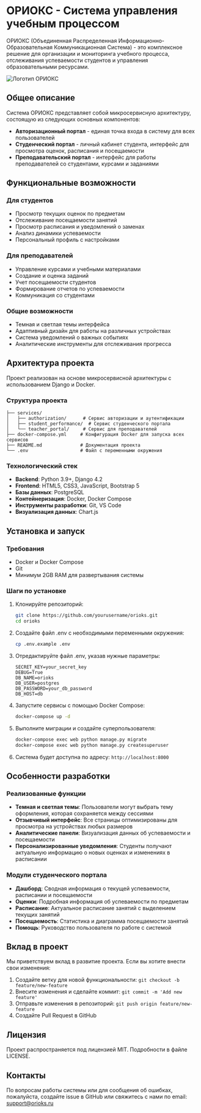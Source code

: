 # ОРИОКС - Система управления учебным процессом

ОРИОКС (Объединенная Распределенная Информационно-Образовательная Коммуникационная Система) - это комплексное решение для организации и мониторинга учебного процесса, отслеживания успеваемости студентов и управления образовательными ресурсами.

![Логотип ОРИОКС](services/authorization/static/authorization/img/logo.png)

## Общее описание

Система ОРИОКС представляет собой микросервисную архитектуру, состоящую из следующих основных компонентов:

- **Авторизационный портал** - единая точка входа в систему для всех пользователей
- **Студенческий портал** - личный кабинет студента, интерфейс для просмотра оценок, расписания и посещаемости
- **Преподавательский портал** - интерфейс для работы преподавателей со студентами, курсами и заданиями

## Функциональные возможности

### Для студентов
- Просмотр текущих оценок по предметам
- Отслеживание посещаемости занятий
- Просмотр расписания и уведомлений о заменах
- Анализ динамики успеваемости
- Персональный профиль с настройками

### Для преподавателей
- Управление курсами и учебными материалами
- Создание и оценка заданий
- Учет посещаемости студентов
- Формирование отчетов по успеваемости
- Коммуникация со студентами

### Общие возможности
- Темная и светлая темы интерфейса
- Адаптивный дизайн для работы на различных устройствах
- Система уведомлений о важных событиях
- Аналитические инструменты для отслеживания прогресса

## Архитектура проекта

Проект реализован на основе микросервисной архитектуры с использованием Django и Docker.

### Структура проекта

```
├── services/
│   ├── authorization/      # Сервис авторизации и аутентификации
│   ├── student_performance/  # Сервис студенческого портала
│   └── teacher_portal/     # Сервис для преподавателей
├── docker-compose.yml     # Конфигурация Docker для запуска всех сервисов
├── README.md              # Документация проекта
└── .env                   # Файл с переменными окружения
```

### Технологический стек

- **Backend**: Python 3.9+, Django 4.2
- **Frontend**: HTML5, CSS3, JavaScript, Bootstrap 5
- **Базы данных**: PostgreSQL
- **Контейнеризация**: Docker, Docker Compose
- **Инструменты разработки**: Git, VS Code
- **Визуализация данных**: Chart.js

## Установка и запуск

### Требования

- Docker и Docker Compose
- Git
- Минимум 2GB RAM для развертывания системы

### Шаги по установке

1. Клонируйте репозиторий:
   ```bash
   git clone https://github.com/yourusername/orioks.git
   cd orioks
   ```

2. Создайте файл .env с необходимыми переменными окружения:
   ```bash
   cp .env.example .env
   ```

3. Отредактируйте файл .env, указав нужные параметры:
   ```
   SECRET_KEY=your_secret_key
   DEBUG=True
   DB_NAME=orioks
   DB_USER=postgres
   DB_PASSWORD=your_db_password
   DB_HOST=db
   ```

4. Запустите сервисы с помощью Docker Compose:
   ```bash
   docker-compose up -d
   ```

5. Выполните миграции и создайте суперпользователя:
   ```bash
   docker-compose exec web python manage.py migrate
   docker-compose exec web python manage.py createsuperuser
   ```

6. Система будет доступна по адресу: `http://localhost:8000`

## Особенности разработки

### Реализованные функции

- **Темная и светлая темы**: Пользователи могут выбрать тему оформления, которая сохраняется между сессиями
- **Отзывчивый интерфейс**: Все страницы оптимизированы для просмотра на устройствах любых размеров
- **Аналитические панели**: Визуализация данных об успеваемости и посещаемости
- **Персонализированные уведомления**: Студенты получают актуальную информацию о новых оценках и изменениях в расписании

### Модули студенческого портала

- **Дашборд**: Сводная информация о текущей успеваемости, расписании и посещаемости
- **Оценки**: Подробная информация об успеваемости по предметам
- **Расписание**: Актуальное расписание занятий с выделением текущих занятий
- **Посещаемость**: Статистика и диаграмма посещаемости занятий
- **Помощь**: Руководство пользователя по работе с системой

## Вклад в проект

Мы приветствуем вклад в развитие проекта. Если вы хотите внести свои изменения:

1. Создайте ветку для новой функциональности: `git checkout -b feature/new-feature`
2. Внесите изменения и сделайте коммит: `git commit -m 'Add new feature'`
3. Отправьте изменения в репозиторий: `git push origin feature/new-feature`
4. Создайте Pull Request в GitHub

## Лицензия

Проект распространяется под лицензией MIT. Подробности в файле LICENSE.

## Контакты

По вопросам работы системы или для сообщения об ошибках, пожалуйста, создайте issue в GitHub или свяжитесь с нами по email: support@orioks.ru
